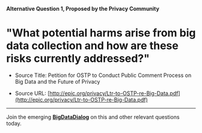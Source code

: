**Alternative Question 1, Proposed by the Privacy Community**

# "What potential harms arise from big data collection and how are these risks currently addressed?"

* Source Title: Petition for OSTP to Conduct Public Comment Process on Big Data and the Future of Privacy  

* Source URL: [http://epic.org/privacy/Ltr-to-OSTP-re-Big-Data.pdf](http://epic.org/privacy/Ltr-to-OSTP-re-Big-Data.pdf)

----

Join the emerging  **[BigDataDialog](http://bigdatadialog.org)** on this and other relevant questions today.
